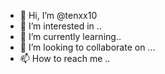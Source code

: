 - 👋 Hi, I’m @tenxx10
- 👀 I’m interested in ..
- 🌱 I’m currently learning..
- 💞️ I’m looking to collaborate on ...
- 📫 How to reach me ..

